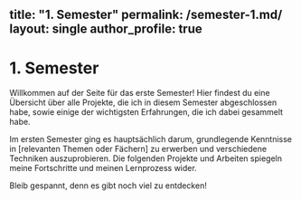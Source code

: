 title: "1. Semester"
permalink: /semester-1.md/
layout: single
author_profile: true
---

# 1. Semester

Willkommen auf der Seite für das erste Semester! Hier findest du eine Übersicht über alle Projekte, die ich in diesem Semester abgeschlossen habe, sowie einige der wichtigsten Erfahrungen, die ich dabei gesammelt habe.

Im ersten Semester ging es hauptsächlich darum, grundlegende Kenntnisse in [relevanten Themen oder Fächern] zu erwerben und verschiedene Techniken auszuprobieren. Die folgenden Projekte und Arbeiten spiegeln meine Fortschritte und meinen Lernprozess wider.

Bleib gespannt, denn es gibt noch viel zu entdecken!